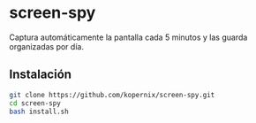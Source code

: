 # screen-spy
Captura automáticamente la pantalla cada 5 minutos y las guarda organizadas por día.

## Instalación

```bash
git clone https://github.com/kopernix/screen-spy.git
cd screen-spy
bash install.sh

